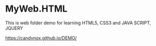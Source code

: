 # MyWeb.HTML

This is web folder demo for learning HTML5, CSS3 and JAVA SCRIPT, JQUERY

https://candynox.github.io/DEMO/